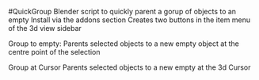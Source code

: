 #QuickGroup
Blender script to quickly parent a gorup of objects to an empty
Install via the addons section
Creates two buttons in the item menu of the 3d view sidebar

Group to empty:
  Parents selected objects to a new empty object at the centre point of the selection

Group at Cursor
  Parents selected objects to a new empty at the 3d Cursor
